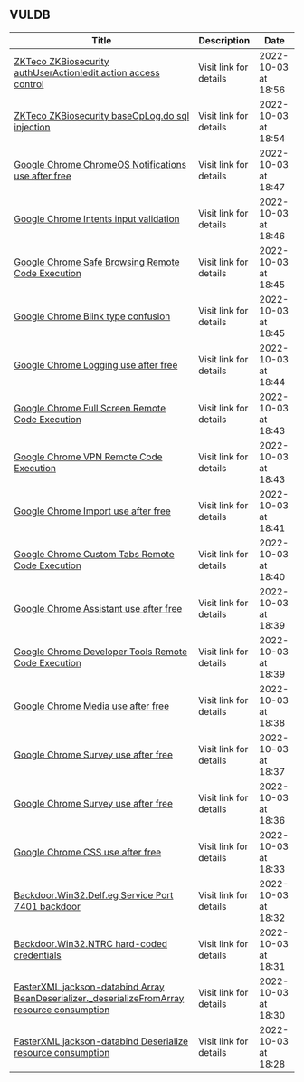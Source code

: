 ## VULDB
|Title|Description|Date|
|---|---|---|
| [ZKTeco ZKBiosecurity authUserAction!edit.action access control](https://vuldb.com/?id.210099) | Visit link for details | 2022-10-03 at 18:56 |
| [ZKTeco ZKBiosecurity baseOpLog.do sql injection](https://vuldb.com/?id.210098) | Visit link for details | 2022-10-03 at 18:54 |
| [Google Chrome ChromeOS Notifications use after free](https://vuldb.com/?id.210097) | Visit link for details | 2022-10-03 at 18:47 |
| [Google Chrome Intents input validation](https://vuldb.com/?id.210096) | Visit link for details | 2022-10-03 at 18:46 |
| [Google Chrome Safe Browsing Remote Code Execution](https://vuldb.com/?id.210095) | Visit link for details | 2022-10-03 at 18:45 |
| [Google Chrome Blink type confusion](https://vuldb.com/?id.210094) | Visit link for details | 2022-10-03 at 18:45 |
| [Google Chrome Logging use after free](https://vuldb.com/?id.210093) | Visit link for details | 2022-10-03 at 18:44 |
| [Google Chrome Full Screen Remote Code Execution](https://vuldb.com/?id.210092) | Visit link for details | 2022-10-03 at 18:43 |
| [Google Chrome VPN Remote Code Execution](https://vuldb.com/?id.210091) | Visit link for details | 2022-10-03 at 18:43 |
| [Google Chrome Import use after free](https://vuldb.com/?id.210090) | Visit link for details | 2022-10-03 at 18:41 |
| [Google Chrome Custom Tabs Remote Code Execution](https://vuldb.com/?id.210089) | Visit link for details | 2022-10-03 at 18:40 |
| [Google Chrome Assistant use after free](https://vuldb.com/?id.210088) | Visit link for details | 2022-10-03 at 18:39 |
| [Google Chrome Developer Tools Remote Code Execution](https://vuldb.com/?id.210087) | Visit link for details | 2022-10-03 at 18:39 |
| [Google Chrome Media use after free](https://vuldb.com/?id.210086) | Visit link for details | 2022-10-03 at 18:38 |
| [Google Chrome Survey use after free](https://vuldb.com/?id.210085) | Visit link for details | 2022-10-03 at 18:37 |
| [Google Chrome Survey use after free](https://vuldb.com/?id.210084) | Visit link for details | 2022-10-03 at 18:36 |
| [Google Chrome CSS use after free](https://vuldb.com/?id.210083) | Visit link for details | 2022-10-03 at 18:33 |
| [Backdoor.Win32.Delf.eg Service Port 7401 backdoor](https://vuldb.com/?id.210082) | Visit link for details | 2022-10-03 at 18:32 |
| [Backdoor.Win32.NTRC hard-coded credentials](https://vuldb.com/?id.210081) | Visit link for details | 2022-10-03 at 18:31 |
| [FasterXML jackson-databind Array BeanDeserializer._deserializeFromArray resource consumption](https://vuldb.com/?id.210080) | Visit link for details | 2022-10-03 at 18:30 |
| [FasterXML jackson-databind Deserialize resource consumption](https://vuldb.com/?id.210079) | Visit link for details | 2022-10-03 at 18:28 |
